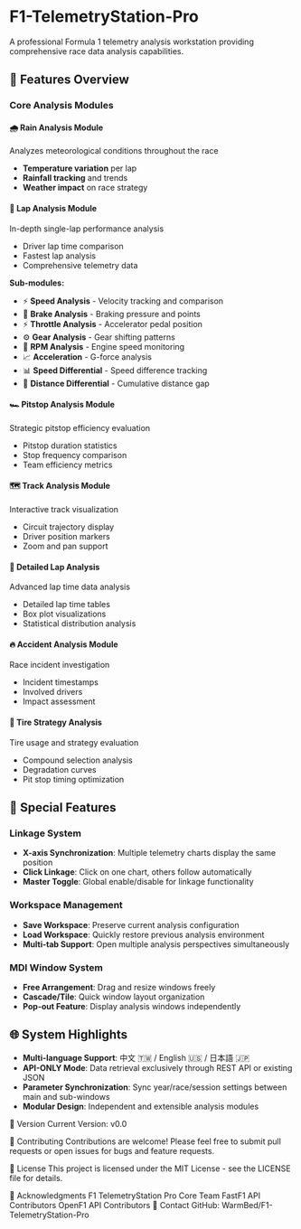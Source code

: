 # F1-TelemetryStation-Pro
A professional Formula 1 telemetry analysis workstation providing comprehensive race data analysis capabilities.

## 🌟 Features Overview

### Core Analysis Modules

#### 🌧️ Rain Analysis Module
Analyzes meteorological conditions throughout the race
- **Temperature variation** per lap
- **Rainfall tracking** and trends
- **Weather impact** on race strategy

#### 🏁 Lap Analysis Module
In-depth single-lap performance analysis
- Driver lap time comparison
- Fastest lap analysis
- Comprehensive telemetry data

**Sub-modules:**
- ⚡ **Speed Analysis** - Velocity tracking and comparison
- 🛑 **Brake Analysis** - Braking pressure and points
- ⚡ **Throttle Analysis** - Accelerator pedal position
- ⚙️ **Gear Analysis** - Gear shifting patterns
- 🔄 **RPM Analysis** - Engine speed monitoring
- 📈 **Acceleration** - G-force analysis
- 📊 **Speed Differential** - Speed difference tracking
- 📏 **Distance Differential** - Cumulative distance gap

#### 🏎️ Pitstop Analysis Module
Strategic pitstop efficiency evaluation
- Pitstop duration statistics
- Stop frequency comparison
- Team efficiency metrics

#### 🗺️ Track Analysis Module
Interactive track visualization
- Circuit trajectory display
- Driver position markers
- Zoom and pan support

#### 🚗 Detailed Lap Analysis
Advanced lap time data analysis
- Detailed lap time tables
- Box plot visualizations
- Statistical distribution analysis

#### 🔥 Accident Analysis Module
Race incident investigation
- Incident timestamps
- Involved drivers
- Impact assessment

#### 🏁 Tire Strategy Analysis
Tire usage and strategy evaluation
- Compound selection analysis
- Degradation curves
- Pit stop timing optimization

## 🔗 Special Features

### Linkage System
- **X-axis Synchronization**: Multiple telemetry charts display the same position
- **Click Linkage**: Click on one chart, others follow automatically
- **Master Toggle**: Global enable/disable for linkage functionality

### Workspace Management
- **Save Workspace**: Preserve current analysis configuration
- **Load Workspace**: Quickly restore previous analysis environment
- **Multi-tab Support**: Open multiple analysis perspectives simultaneously

### MDI Window System
- **Free Arrangement**: Drag and resize windows freely
- **Cascade/Tile**: Quick window layout organization
- **Pop-out Feature**: Display analysis windows independently

## 🌐 System Highlights

- **Multi-language Support**: 中文 🇹🇼 / English 🇺🇸 / 日本語 🇯🇵
- **API-ONLY Mode**: Data retrieval exclusively through REST API or existing JSON
- **Parameter Synchronization**: Sync year/race/session settings between main and sub-windows
- **Modular Design**: Independent and extensible analysis modules

📝 Version
Current Version: v0.0

👥 Contributing
Contributions are welcome! Please feel free to submit pull requests or open issues for bugs and feature requests.

📄 License
This project is licensed under the MIT License - see the LICENSE file for details.

🙏 Acknowledgments
F1 TelemetryStation Pro Core Team
FastF1 API Contributors
OpenF1 API Contributors
📧 Contact
GitHub: WarmBed/F1-TelemetryStation-Pro
